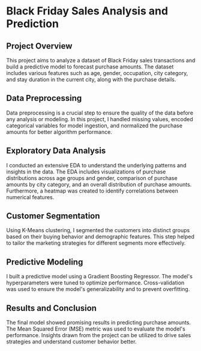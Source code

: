 # Black Friday Sales Analysis and Prediction

## Project Overview
This project aims to analyze a dataset of Black Friday sales transactions and build a predictive model to forecast purchase amounts. The dataset includes various features such as age, gender, occupation, city category, and stay duration in the current city, along with the purchase details.

## Data Preprocessing
Data preprocessing is a crucial step to ensure the quality of the data before any analysis or modeling. In this project, I handled missing values, encoded categorical variables for model ingestion, and normalized the purchase amounts for better algorithm performance.

## Exploratory Data Analysis
I conducted an extensive EDA to understand the underlying patterns and insights in the data. The EDA includes visualizations of purchase distributions across age groups and gender, comparison of purchase amounts by city category, and an overall distribution of purchase amounts. Furthermore, a heatmap was created to identify correlations between numerical features.

## Customer Segmentation
Using K-Means clustering, I segmented the customers into distinct groups based on their buying behavior and demographic features. This step helped to tailor the marketing strategies for different segments more effectively.

## Predictive Modeling
I built a predictive model using a Gradient Boosting Regressor. The model's hyperparameters were tuned to optimize performance. Cross-validation was used to ensure the model's generalizability and to prevent overfitting.

## Results and Conclusion
The final model showed promising results in predicting purchase amounts. The Mean Squared Error (MSE) metric was used to evaluate the model's performance. Insights drawn from the project can be utilized to drive sales strategies and understand customer behavior better.

